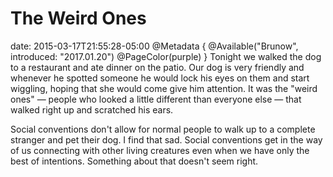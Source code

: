 # The Weird Ones
date: 2015-03-17T21:55:28-05:00
@Metadata {
  @Available("Brunow", introduced: "2017.01.20")
  @PageColor(purple)
}
Tonight we walked the dog to a restaurant and ate dinner on the patio. Our dog is very friendly and whenever he spotted someone he would lock his eyes on them and start wiggling, hoping that she would come give him attention. It was the "weird ones" &mdash; people who looked a little different than everyone else &mdash; that walked right up and scratched his ears.

Social conventions don't allow for normal people to walk up to a complete stranger and pet their dog. I find that sad. Social conventions get in the way of us connecting with other living creatures even when we have only the best of intentions. Something about that doesn't seem right.

